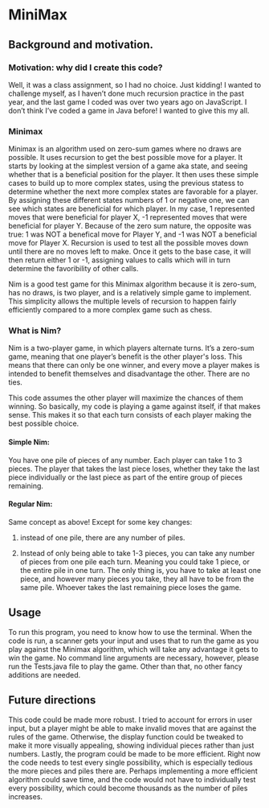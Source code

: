 # MiniMax


## Background and motivation. 


### Motivation: why did I create this code?
Well, it was a class assignment, so I had no choice. Just kidding! I wanted to challenge myself, as I haven’t done much recursion practice in the past year, and the last game I coded was over two years ago on JavaScript. I don’t think I’ve coded a game in Java before! I wanted to give this my all. 

### Minimax
Minimax is an algorithm used on zero-sum games where no draws are possible. It uses recursion to get the best possible move for a player. It starts by looking at the simplest version of a game aka state, and seeing whether that is a beneficial position for the player. It then uses these simple cases to build up to more complex states, using the previous statess to determine whether the next more complex states are favorable for a player. By assigning these different states numbers of 1 or negative one, we can see which states are beneficial for which player. In my case, 1 represented moves that were beneficial for player X, -1 represented moves that were beneficial for player Y. Because of the zero sum nature, the opposite was true: 1 was NOT a benefical move for Player Y, and -1 was NOT a beneficial move for Player X. Recursion is used to test all the possible moves down until there are no moves left to make. Once it gets to the base case, it will then return either 1 or -1, assigning values to calls which will in turn determine the favoribility of other calls. 

Nim is a good test game for this Minimax algorithm because it is zero-sum, has no draws, is two player, and is a relatively simple game to implement. This simplicity allows the multiple levels of recursion to happen fairly efficiently compared to a more complex game such as chess. 


### What is Nim? 
Nim is a two-player game, in which players alternate turns. It’s a zero-sum game, meaning that one player’s benefit is the other player's loss. This means that there can only be one winner, and every move a player makes is intended to benefit themselves and disadvantage the other. There are no ties. 


This code assumes the other player will maximize the chances of them winning. So basically, my code is playing a game against itself, if that makes sense. This makes it so that each turn consists of each player making the best possible choice. 


#### Simple Nim: 
You have one pile of pieces of any number. Each player can take 1 to 3 pieces. The player that takes the last piece loses, whether they take the last piece individually or the last piece as part of the entire group of pieces remaining. 


#### Regular Nim: 
Same concept as above! Except for some key changes:
1. instead of one pile, there are any number of piles.

2. Instead of only being able to take 1-3 pieces, you can take any number of pieces from one pile each turn. Meaning you could take 1 piece, or the entire pile in one turn. The only thing is, you have to take at least one piece, and however many pieces you take, they all have to be from the same pile. Whoever takes the last remaining piece loses the game. 


## Usage
To run this program, you need to know how to use the terminal. When the code is run, a scanner gets your input and uses that to run the game as you play against the Minimax algorithm, which will take any advantage it gets to win the game. No command line arguments are necessary, however, please run the Tests.java file to play the game. Other than that, no other fancy additions are needed. 


## Future directions
This code could be made more robust. I tried to account for errors in user input, but a player might be able to make invalid moves that are against the rules of the game. Otherwise, the display function could be tweaked to make it more visually appealing, showing individual pieces rather than just numbers. Lastly, the program could be made to be more efficient. Right now the code needs to test every single possibility, which is especially tedious the more pieces and piles there are. Perhaps implementing a more efficient algorithm could save time, and the code would not have to individually test every possibility, which could become thousands as the number of piles increases. 

